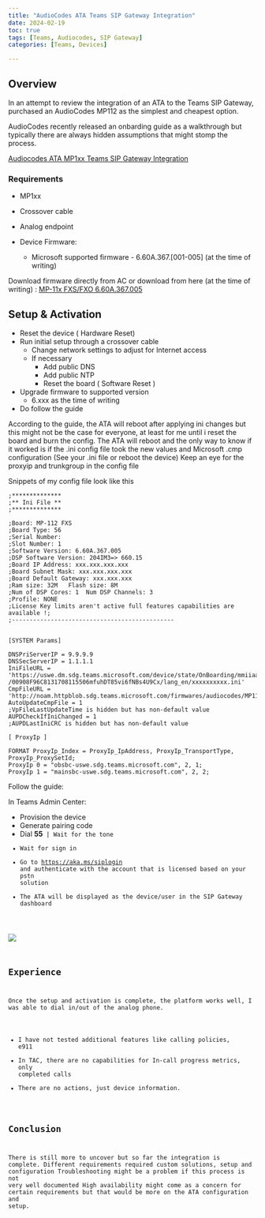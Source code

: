 ```yaml
---
title: "AudioCodes ATA Teams SIP Gateway Integration"
date: 2024-02-19
toc: true
tags: [Teams, Audiocodes, SIP Gateway]
categories: [Teams, Devices]

---
```


## Overview

In an attempt to review the integration of an ATA to the Teams SIP Gateway, purchased an AudioCodes MP112 as the simplest and cheapest option.

AudioCodes recently released an onbarding guide as a walkthrough but typically there are always hidden assumptions that might stomp the process.

[Audiocodes ATA MP1xx Teams SIP Gateway Integration](https://www.audiocodes.com/media/pafhki3d/onboarding-audiocodes-ata-to-microsoft-sip-gateway-for-teams.pdf)

### Requirements
- MP1xx
- Crossover cable
- Analog endpoint

- Device Firmware:
  - Microsoft supported firmware -  6.60A.367.[001-005] (at the time of writing)

Download firmware directly from AC or download from here (at the time of writing) : [MP-11x FXS/FXO 6.60A.367.005](files/MP11x_SIP_F6.60A.367.005.zip)

## Setup & Activation

- Reset the device ( Hardware Reset)
- Run initial setup through a crossover cable
  - Change network settings to adjust for Internet access
  - If necessary
    - Add public DNS
    - Add public NTP
    - Reset the board ( Software Reset )
- Upgrade firmware to supported version
  - 6.xxx as the time of writing
- Do follow the guide


According to the guide, the ATA will reboot after applying ini changes but this might not be the case for everyone, at least for me until i reset the board and burn the config.
The ATA will reboot and the only way to know if it worked is if the .ini config file took the new values and Microsoft .cmp configuration (See your .ini file or reboot the device)
Keep an eye for the proxyip and trunkgroup in the config file

Snippets of my config file look like this

```
;**************
;** Ini File **
;**************

;Board: MP-112 FXS
;Board Type: 56
;Serial Number: 
;Slot Number: 1
;Software Version: 6.60A.367.005
;DSP Software Version: 204IM3=> 660.15
;Board IP Address: xxx.xxx.xxx.xxx
;Board Subnet Mask: xxx.xxx.xxx.xxx
;Board Default Gateway: xxx.xxx.xxx
;Ram size: 32M   Flash size: 8M 
;Num of DSP Cores: 1  Num DSP Channels: 3
;Profile: NONE 
;License Key limits aren't active full features capabilities are available !;
;----------------------------------------------


[SYSTEM Params]

DNSPriServerIP = 9.9.9.9
DNSSecServerIP = 1.1.1.1
IniFileURL = 'https://uswe.dm.sdg.teams.microsoft.com/device/state/OnBoarding/mmiiaacc
/00908F96C8131708115506mfuhDT85vi6fNBs4U9Cx/lang_en/xxxxxxxxxx.ini'
CmpFileURL = 'http://noam.httpblob.sdg.teams.microsoft.com/firmwares/audiocodes/MP11X.cmp'
AutoUpdateCmpFile = 1
;VpFileLastUpdateTime is hidden but has non-default value
AUPDCheckIfIniChanged = 1
;AUPDLastIniCRC is hidden but has non-default value

[ ProxyIp ]

FORMAT ProxyIp_Index = ProxyIp_IpAddress, ProxyIp_TransportType, ProxyIp_ProxySetId;
ProxyIp 0 = "obsbc-uswe.sdg.teams.microsoft.com", 2, 1;
ProxyIp 1 = "mainsbc-uswe.sdg.teams.microsoft.com", 2, 2;

```

Follow the guide:

In Teams Admin Center:

- Provision the device
- Generate pairing code
- Dial **55**<code> | Wait for the tone
- Wait for sign in
- Go to https://aka.ms/siplogin and authenticate with the account that is licensed based on your pstn solution
- The ATA will be displayed as the device/user  in the SIP Gateway dashboard

![](images/SIPGatewayATA.png)




## Experience

Once the setup and activation is complete, the platform works well, I was able to dial in/out of the analog phone.

- I have not tested additional features like calling policies, e911
- In TAC, there are no capabilities for In-call progress metrics, only completed calls
- There are no actions, just device information.


## Conclusion

There is still more to uncover but so far the integration is complete. Different requirements required custom solutions, setup and configuration
Troubleshooting might be a problem if this process is not very well documented
High availability might come as a concern for certain requirements but that would be more on the ATA configuration and setup.


